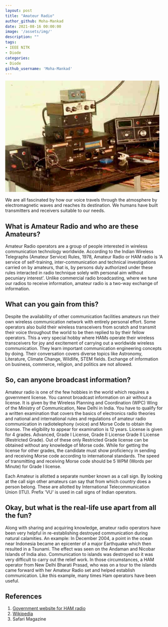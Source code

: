 ```yaml
---
layout: post
title: "Amateur Radio"
author_github: Moha-Mankad
date: 2021-08-16 00:00:00
image: '/assets/img/'
description: ""
tags:
- IEEE NITK
- Diode
categories:
- Diode
github_username: 'Moha-Mankad'
---
```


![image-1](/blog/assets/img/amateur-radio/image1.jpg)

We are all fascinated by how our voice travels through the atmosphere by electromagnetic waves and reaches its destination. We humans have built transmitters and receivers suitable to our needs.

## **What is Amateur Radio and who are these Amateurs?**

Amateur Radio operators are a group of people interested in wireless communication technology worldwide. According to the Indian Wireless Telegraphs (Amateur Service) Rules, 1978, Amateur Radio or HAM radio is 'A service of self-training, inter-communication and technical investigations carried on by amateurs, that is, by persons duly authorized under these rules interacted in radio technique solely with personal aim without pecuniary interest'. Unlike commercial radio broadcasting, where we tune our radios to receive information, amateur radio is a two-way exchange of information.

## **What can you gain from this?**

Despite the availability of other communication facilities amateurs run their own wireless communication network with entirely personal effort. Some operators also build their wireless transceivers from scratch and transmit their voice throughout the world to be then replied to by their fellow operators. This a very special hobby where HAMs operate their wireless transceivers for joy and excitement of carrying out a worldwide wireless communication. They learn important communication engineering concepts by doing. Their conversation covers diverse topics like Astronomy, Literature, Climate Change, Wildlife, STEM fields. Exchange of information on business, commerce, religion, and politics are not allowed.

## **So, can anyone broadcast information?**

Amateur radio is one of the few hobbies in the world which requires a government license. You cannot broadcast information on air without a license. It is given by the Wireless Planning and Coordination (WPC) Wing of the Ministry of Communication, New Delhi in India. You have to qualify for a written examination that covers the basics of electronics radio theories and national and international rules and regulations of amateur radio communication in radiotelephony (voice) and Morse Code to obtain the license. The eligibility to appear for examination is 12 years. License is given for 4 grades. Advanced, Grade I License, Grade II License Grade II License (Restricted Grade). Out of these only Restricted Grade license can be obtained without any knowledge of Morse code. While for getting the license for other grades, the candidate must show proficiency in sending and receiving Morse code according to international standards. The speed of transmitting and receiving Morse code should be 5 WPM (Words per Minute) for Grade I license.

Each Amateur is allotted a separate number known as a call sign. By looking at the call sign other amateurs can say that from which country does a person belong. These are allotted by International Telecommunication Union (ITU). Prefix 'VU' is used in call signs of Indian operators.

## **Okay, but what is the real-life use apart from all the fun?**

Along with sharing and acquiring knowledge, amateur radio operators have been very helpful in re-establishing destroyed communication during natural calamities. An example: In December 2004, a point in the ocean near Indonesia became an epicenter of a major Earthquake which then resulted in a Tsunami. The effect was seen on the Andaman and Nicobar Islands of India also. Communication to islands was destroyed so it was very difficult to carry out the relief work. In those circumstances, a HAM operator from New Delhi Bharati Prasad, who was on a tour to the islands came forward with her Amateur Radio set and helped establish communication. Like this example, many times Ham operators have been useful.

## References

1. [Government website for HAM radio](https://vigyanprasar.gov.in/science-communication-programs/ham-radio/)
2. [Wikipedia](https://en.wikipedia.org/wiki/Amateur_radio)
3. Safari Magazine
